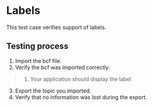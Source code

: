 # Labels

This test case verifies support of labels.

## Testing process

1. Import the bcf file.
2. Verify the bcf was imported correctly:
> 1. Your application should display the label

3. Export the topic you imported.
4. Verify that no information was lost during the export.
